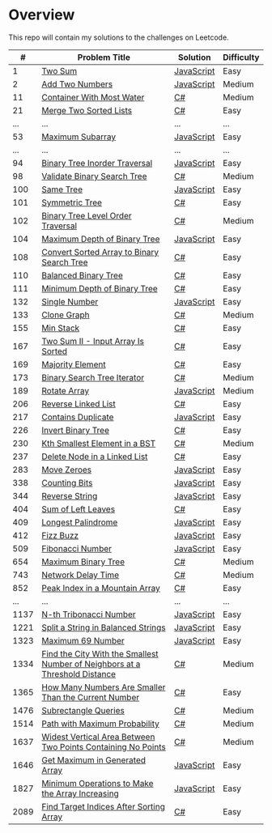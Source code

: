 # Overview

This repo will contain my solutions to the challenges on Leetcode.

| #    | Problem Title                                                                                                                                                                             | Solution                                                                                      | Difficulty |
| ---- | ----------------------------------------------------------------------------------------------------------------------------------------------------------------------------------------- | --------------------------------------------------------------------------------------------- | ---------- |
| 1    | [Two Sum](https://leetcode.com/problems/two-sum/)                                                                                                                                         | [JavaScript](./javaScript/two-sum.js)                                                         | Easy       |
| 2    | [Add Two Numbers](https://leetcode.com/problems/add-two-numbers/)                                                                                                                         | [JavaScript](./javaScript/add-two-numbers.js)                                                 | Medium     |
| 11   | [Container With Most Water](https://leetcode.com/problems/container-with-most-water/)                                                                                                     | [C#](./csharp/container-with-most-water.cs)                                                   | Medium     |
| 21   | [Merge Two Sorted Lists](https://leetcode.com/problems/merge-two-sorted-lists/)                                                                                                           | [C#](./csharp/merge-two-sorted-lists.cs)                                                      | Easy       |
| ...  | ...                                                                                                                                                                                       | ...                                                                                           | ...        |
| 53   | [Maximum Subarray](https://leetcode.com/problems/maximum-subarray/)                                                                                                                       | [JavaScript](./javaScript/maximum-subarray.js)                                                | Easy       |
| ...  | ...                                                                                                                                                                                       | ...                                                                                           | ...        |
| 94   | [Binary Tree Inorder Traversal](https://leetcode.com/problems/binary-tree-inorder-traversal/)                                                                                             | [JavaScript](./javaScript/binary-tree-inorder-traversal.js)                                   | Easy       |
| 98   | [Validate Binary Search Tree](https://leetcode.com/problems/validate-binary-search-tree/)                                                                                                 | [C#](./csharp/validate-binary-search-tree.cs)                                                 | Medium     |
| 100  | [Same Tree](https://leetcode.com/problems/same-tree/)                                                                                                                                     | [JavaScript](./javaScript/same-tree.js)                                                       | Easy       |
| 101  | [Symmetric Tree](https://leetcode.com/problems/symmetric-tree/)                                                                                                                           | [C#](./csharp/symmetric-tree.cs)                                                              | Easy       |
| 102  | [Binary Tree Level Order Traversal](https://leetcode.com/problems/binary-tree-level-order-traversal/)                                                                                     | [C#](./csharp/binary-tree-level-order-traversal.cs)                                           | Medium     |
| 104  | [Maximum Depth of Binary Tree](https://leetcode.com/problems/maximum-depth-of-binary-tree/)                                                                                               | [JavaScript](./javaScript/maximum-depth-of-binary-tree.js)                                    | Easy       |
| 108  | [Convert Sorted Array to Binary Search Tree](https://leetcode.com/problems/convert-sorted-array-to-binary-search-tree/)                                                                   | [C#](./csharp/convert-sorted-array-to-binary-search-tree.cs)                                  | Easy       |
| 110  | [Balanced Binary Tree](https://leetcode.com/problems/balanced-binary-tree/)                                                                                                               | [C#](./csharp/balanced-binary-tree.cs)                                                        | Easy       |
| 111  | [Minimum Depth of Binary Tree](https://leetcode.com/problems/minimum-depth-of-binary-tree/)                                                                                               | [C#](./csharp/minimum-depth-of-binary-tree.cs)                                                | Easy       |
| 132  | [Single Number](https://leetcode.com/problems/single-number/)                                                                                                                             | [JavaScript](./javaScript/single-number.js)                                                   | Easy       |
| 133  | [Clone Graph](https://leetcode.com/problems/clone-graph/)                                                                                                                                 | [C#](./csharp/clone-graph.cs)                                                                 | Medium     |
| 155  | [Min Stack](https://leetcode.com/problems/min-stack/)                                                                                                                                     | [C#](./csharp/min-stack.cs)                                                                   | Easy       |
| 167  | [Two Sum II - Input Array Is Sorted](https://leetcode.com/problems/two-sum-ii-input-array-is-sorted/)                                                                                     | [C#](./csharp/two-sum-ii-input-array-is-sorted.cs)                                            | Easy       |
| 169  | [Majority Element](https://leetcode.com/problems/majority-element/)                                                                                                                       | [C#](./csharp/majority-element.cs)                                                            | Easy       |
| 173  | [Binary Search Tree Iterator](https://leetcode.com/problems/binary-search-tree-iterator/)                                                                                                 | [C#](./csharp/binary-search-tree-iterator.cs)                                                 | Medium     |
| 189  | [Rotate Array](https://leetcode.com/problems/rotate-array/)                                                                                                                               | [JavaScript](./javaScript/rotate-array.js)                                                    | Medium     |
| 206  | [Reverse Linked List](https://leetcode.com/problems/reverse-linked-list/)                                                                                                                 | [C#](./csharp/reverse-linked-list.js)                                                         | Easy       |
| 217  | [Contains Duplicate](https://leetcode.com/problems/contains-duplicate/)                                                                                                                   | [JavaScript](./javaScript/contains-duplicate.js)                                              | Easy       |
| 226  | [Invert Binary Tree](https://leetcode.com/problems/invert-binary-tree/)                                                                                                                   | [C#](./csharp/invert-binary-tree.cs)                                                          | Easy       |
| 230  | [Kth Smallest Element in a BST](https://leetcode.com/problems/kth-smallest-element-in-a-bst/)                                                                                             | [C#](./csharp/kth-smallest-element-in-a-bst.cs)                                               | Medium     |
| 237  | [Delete Node in a Linked List](https://leetcode.com/problems/delete-node-in-a-linked-list/)                                                                                               | [C#](./csharp/delete-node-in-a-linked-list.cs)                                                | Easy       |
| 283  | [Move Zeroes](https://leetcode.com/problems/move-zeroes/)                                                                                                                                 | [JavaScript](./javaScript/move-zeroes.js)                                                     | Easy       |
| 338  | [Counting Bits](https://leetcode.com/problems/counting-bits/)                                                                                                                             | [JavaScript](./javaScript/counting-bits.js)                                                   | Easy       |
| 344  | [Reverse String](https://leetcode.com/problems/reverse-string/)                                                                                                                           | [JavaScript](./javaScript/reverse-string.js)                                                  | Easy       |
| 404  | [Sum of Left Leaves](https://leetcode.com/problems/sum-of-left-leaves/)                                                                                                                   | [C#](./csharp/sum-of-left-leaves.cs)                                                          | Easy       |
| 409  | [Longest Palindrome](https://leetcode.com/problems/longest-palindrome/)                                                                                                                   | [JavaScript](./javaScript/longest-palindrome.js)                                              | Easy       |
| 412  | [Fizz Buzz](https://leetcode.com/problems/fizz-buzz/)                                                                                                                                     | [JavaScript](./javaScript/fizz-buzz.js)                                                       | Easy       |
| 509  | [Fibonacci Number](https://leetcode.com/problems/fibonacci-number/)                                                                                                                       | [JavaScript](./javaScript/fibonacci-number.js)                                                | Easy       |
| 654  | [Maximum Binary Tree](https://leetcode.com/problems/maximum-binary-tree/)                                                                                                                 | [C#](./csharp/maximum-binary-tree.cs)                                                         | Medium     |
| 743  | [Network Delay Time](https://leetcode.com/problems/network-delay-time/)                                                                                                                   | [C#](./csharp/network-delay-time.cs)                                                          | Medium     |
| 852  | [Peak Index in a Mountain Array](https://leetcode.com/problems/peak-index-in-a-mountain-array/)                                                                                           | [C#](./csharp/peak-index-in-a-mountain-array.cs)                                              | Easy       |
| ...  | ...                                                                                                                                                                                       | ...                                                                                           | ...        |
| 1137 | [N-th Tribonacci Number](https://leetcode.com/problems/n-th-tribonacci-number/)                                                                                                           | [JavaScript](./javaScript/n-th-tribonacci-number.js)                                          | Easy       |
| 1221 | [Split a String in Balanced Strings](https://leetcode.com/problems/split-a-string-in-balanced-strings/)                                                                                   | [JavaScript](./javaScript/split-a-string-in-balanced-strings.js)                              | Easy       |
| 1323 | [Maximum 69 Number](https://leetcode.com/problems/maximum-69-number/)                                                                                                                     | [JavaScript](./javaScript/maximum-69-number.js)                                               | Easy       |
| 1334 | [Find the City With the Smallest Number of Neighbors at a Threshold Distance](https://leetcode.com/problems/find-the-city-with-the-smallest-number-of-neighbors-at-a-threshold-distance/) | [C#](./csharp/find-the-city-with-the-smallest-number-of-neighbors-at-a-threshold-distance.cs) | Medium     |
| 1365 | [How Many Numbers Are Smaller Than the Current Number](https://leetcode.com/problems/how-many-numbers-are-smaller-than-the-current-number/)                                               | [C#](./csharp/how-many-numbers-are-smaller-than-the-current-number.cs)                        | Easy       |
| 1476 | [Subrectangle Queries](https://leetcode.com/problems/subrectangle-queries/)                                                                                                               | [C#](./csharp/subrectangle-queries.cs)                                                        | Medium     |
| 1514 | [Path with Maximum Probability](https://leetcode.com/problems/path-with-maximum-probability/)                                                                                             | [C#](./csharp/path-with-maximum-probability.cs)                                               | Medium     |
| 1637 | [Widest Vertical Area Between Two Points Containing No Points](https://leetcode.com/problems/widest-vertical-area-between-two-points-containing-no-points/)                               | [C#](./csharp/widest-vertical-area-between-two-points-containing-no-points.cs)                | Medium     |
| 1646 | [Get Maximum in Generated Array](https://leetcode.com/problems/get-maximum-in-generated-array/)                                                                                           | [JavaScript](./javaScript/get-maximum-in-generated-array.js)                                  | Easy       |
| 1827 | [Minimum Operations to Make the Array Increasing](https://leetcode.com/problems/minimum-operations-to-make-the-array-increasing/)                                                         | [JavaScript](./javaScript/minimum-operations-to-make-the-array-increasing.js)                 | Easy       |
| 2089 | [Find Target Indices After Sorting Array](https://leetcode.com/problems/find-target-indices-after-sorting-array/)                                                                         | [C#](./csharp/find-target-indices-after-sorting-array.cs)                                     | Easy       |
